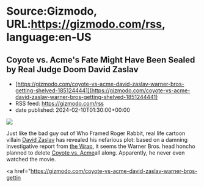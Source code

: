 # Source:Gizmodo, URL:https://gizmodo.com/rss, language:en-US

## Coyote vs. Acme's Fate Might Have Been Sealed by Real Judge Doom David Zaslav
 - [https://gizmodo.com/coyote-vs-acme-david-zaslav-warner-bros-getting-shelved-1851244441](https://gizmodo.com/coyote-vs-acme-david-zaslav-warner-bros-getting-shelved-1851244441)
 - RSS feed: https://gizmodo.com/rss
 - date published: 2024-02-10T01:30:00+00:00

<img class="type:primaryImage" src="https://i.kinja-img.com/image/upload/c_fit,q_80,w_636/dd935e5af711e844cf4864a93bb452b0.jpg" /><p>Just like the bad guy out of Who Framed Roger Rabbit, real life cartoon villain <a class="sc-1out364-0 dPMosf sc-145m8ut-0 lcFFec js_link" href="https://gizmodo.com/david-zaslav-movies-wb-discovery-wga-sag-strike-1851058545">David Zaslav</a> has revealed his nefarious plot: based on a damning investigative report from <a class="sc-1out364-0 dPMosf sc-145m8ut-0 lcFFec js_link" href="https://www.thewrap.com/coyote-vs-acme-update-offers-warner-bros/" rel="noopener noreferrer" target="_blank">the Wrap</a>, it seems the Warner Bros. head honcho planned to delete <a class="sc-1out364-0 dPMosf sc-145m8ut-0 lcFFec js_link" href="https://gizmodo.com/coyote-vs-acme-cancellation-crew-reacts-1851014168">Coyote vs. Acme</a>all along. Apparently, he never even watched the movie.</p><p><a href="https://gizmodo.com/coyote-vs-acme-david-zaslav-warner-bros-gettin

